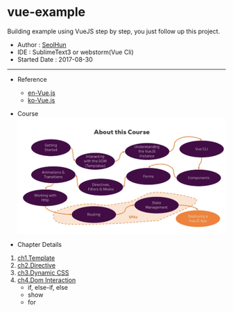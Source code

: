 # vue-example
Building example using VueJS step by step, you just follow up this project.

- Author : [SeolHun](https://github.com/Seolhun)
- IDE : SublimeText3 or webstorm(Vue Cli)
- Started Date : 2017-08-30
---
- Reference
	- [en-Vue.js](https://vuejs.org/)
	- [ko-Vue.js](https://kr.vuejs.org/v2/guide/installation.html)

- Course
![VueJS Course](course.png)

- Chapter Details
1. [ch1.Template](https://github.com/Seolhun/vue-example/tree/master/ch1)
2. [ch2.Directive](https://github.com/Seolhun/vue-example/tree/master/ch2)
3. [ch3.Dynamic CSS](https://github.com/Seolhun/vue-example/tree/master/ch3)
4. [ch4.Dom Interaction](https://github.com/Seolhun/vue-example/tree/master/ch4)
	- if, else-if, else
	- show
	- for


